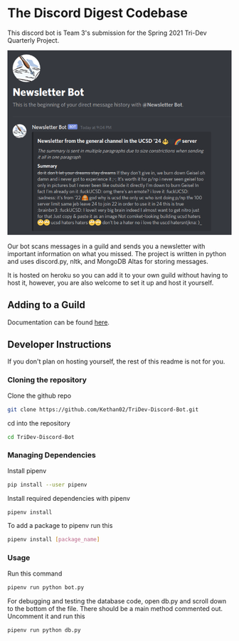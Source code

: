 # The Discord Digest Codebase

This discord bot is Team 3's submission for the Spring 2021 Tri-Dev Quarterly Project.

![screenshot](https://raw.githubusercontent.com/Kethan02/TriDev-Discord-Bot/main/Screenshot.png)

Our bot scans messages in a guild and sends you a newsletter with important information on what you missed. The project is written in python and uses discord.py, nltk, and MongoDB Altas for storing messages.

It is hosted on heroku so you can add it to your own guild without having to host it, however, you are also welcome to set it up and host it yourself.

## Adding to a Guild

Documentation can be found [here](https://docs.google.com/document/d/1ZiID0doVBtlxTFAziNYPdXTqEeg-O4z_47q1nKTJ3sA/edit?usp=sharing).

## Developer Instructions

If you don't plan on hosting yourself, the rest of this readme is not for you.

### Cloning the repository

Clone the github repo

```bash
git clone https://github.com/Kethan02/TriDev-Discord-Bot.git
```

cd into the repository

```bash
cd TriDev-Discord-Bot
```

### Managing Dependencies

Install pipenv

```bash
pip install --user pipenv
```

Install required dependencies with pipenv

```bash
pipenv install
```

To add a package to pipenv run this

```bash
pipenv install [package_name]
```

### Usage

Run this command

```bash
pipenv run python bot.py
```

For debugging and testing the database code, open db.py and scroll down to the bottom of the file. There should be a main method commented out. Uncomment it and run this

```bash
pipenv run python db.py
```
